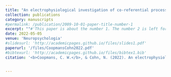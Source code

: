 ```yaml
---
title: "An electrophysiological investigation of co-referential processes in visual narrative comprehension"
collection: publications
category: manuscripts
#permalink: /publication/2009-10-01-paper-title-number-1
excerpt: ""#'This paper is about the number 1. The number 2 is left for future work.'
date: 2022-05-05
venue: 'Neuropsychologia'
#slidesurl: 'http://academicpages.github.io/files/slides1.pdf'
paperurl: '/files/CoopmansCohn2022.pdf'
#bibtexurl: 'http://academicpages.github.io/files/bibtex1.bib'
citation: '<b>Coopmans, C. W.</b>, & Cohn, N. (2022). An electrophysiological investigation of co-referential processes in visual narrative comprehension. <i>Neuropsychologia, 172</i>, 108253.'


---
```

